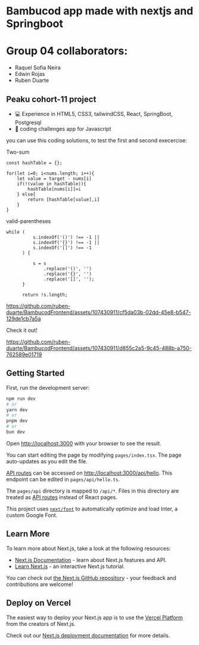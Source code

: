 # Bambucod app made with nextjs and Springboot

# Group 04 collaborators:
- Raquel Sofia Neira
- Edwin Rojas
- Ruben Duarte
## Peaku cohort-11 project

- 💻 Experience in HTML5, CSS3, tailwindCSS, React, SpringBoot, Postgresql 
- 🎨 coding challenges app for Javascript

you can use this coding solutions, to test the first and second execercise:

Two-sum
```
const hashTable = {};

for(let i=0; i<nums.length; i++){
	let value = target - nums[i]
	if(!(value in hashTable)){
		hashTable[nums[i]]=i
	} else{
		return [hashTable[value],i]
	}
}
```
valid-parentheses
```
while (
          s.indexOf('()') !== -1 ||
          s.indexOf('{}') !== -1 ||
          s.indexOf('[]') !== -1
      ) {

          s = s
              .replace('()', '')
              .replace('{}', '')
              .replace('[]', '');
      }
  
      return !s.length;
```



https://github.com/ruben-duarte/BambucodFrontend/assets/107430911/cf5da03b-02dd-45e8-b547-129de1cb7a5a

Check it out!



https://github.com/ruben-duarte/BambucodFrontend/assets/107430911/d855c2a5-9c45-488b-a750-762589e01719






## Getting Started

First, run the development server:

```bash
npm run dev
# or
yarn dev
# or
pnpm dev
# or
bun dev
```

Open [http://localhost:3000](http://localhost:3000) with your browser to see the result.

You can start editing the page by modifying `pages/index.tsx`. The page auto-updates as you edit the file.

[API routes](https://nextjs.org/docs/api-routes/introduction) can be accessed on [http://localhost:3000/api/hello](http://localhost:3000/api/hello). This endpoint can be edited in `pages/api/hello.ts`.

The `pages/api` directory is mapped to `/api/*`. Files in this directory are treated as [API routes](https://nextjs.org/docs/api-routes/introduction) instead of React pages.

This project uses [`next/font`](https://nextjs.org/docs/basic-features/font-optimization) to automatically optimize and load Inter, a custom Google Font.

## Learn More

To learn more about Next.js, take a look at the following resources:

- [Next.js Documentation](https://nextjs.org/docs) - learn about Next.js features and API.
- [Learn Next.js](https://nextjs.org/learn) - an interactive Next.js tutorial.

You can check out [the Next.js GitHub repository](https://github.com/vercel/next.js/) - your feedback and contributions are welcome!

## Deploy on Vercel

The easiest way to deploy your Next.js app is to use the [Vercel Platform](https://vercel.com/new?utm_medium=default-template&filter=next.js&utm_source=create-next-app&utm_campaign=create-next-app-readme) from the creators of Next.js.

Check out our [Next.js deployment documentation](https://nextjs.org/docs/deployment) for more details.

